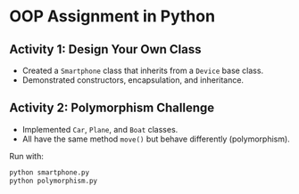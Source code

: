 # OOP Assignment in Python

## Activity 1: Design Your Own Class
- Created a `Smartphone` class that inherits from a `Device` base class.
- Demonstrated constructors, encapsulation, and inheritance.

## Activity 2: Polymorphism Challenge
- Implemented `Car`, `Plane`, and `Boat` classes.
- All have the same method `move()` but behave differently (polymorphism).

Run with:
```bash
python smartphone.py
python polymorphism.py
```
